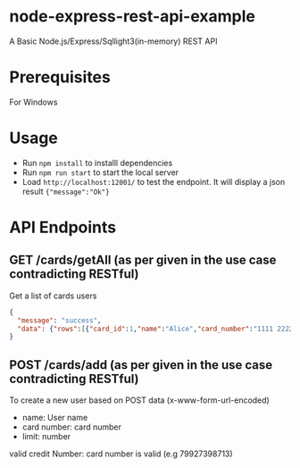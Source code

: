 # node-express-rest-api-example

A Basic Node.js/Express/Sqllight3(in-memory) REST API


# Prerequisites

For Windows

# Usage

* Run `npm install` to installl dependencies
* Run `npm run start` to start the local server
* Load `http://localhost:12001/` to test the endpoint. It will display a json result `{"message":"Ok"}`

# API Endpoints

## GET /cards/getAll (as per given in the use case contradicting RESTful)

Get a list of cards users

```json
{
  "message": "success",
  "data": {"rows":[{"card_id":1,"name":"Alice","card_number":"1111 2222 3333 4444","balance":-1000,"card_limit":2000},{"card_id":2,"name":"Bob","card_number":"4444 3333 2222 1111","balance":-10.24,"card_limit":5000}]}
}
```

## POST /cards/add (as per given in the use case contradicting RESTful)

To create a new user based on POST data (x-www-form-url-encoded)

* name: User name
* card number: card number
* limit: number

valid credit Number: card number is valid (e.g  79927398713)











